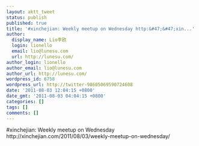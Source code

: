 ```yaml
---
layout: aktt_tweet
status: publish
published: true
title: '#xinchejian: Weekly meetup on Wednesday http:&#47;&#47;xin...'
author:
  display_name: Lio李欧
  login: lionello
  email: lio@lunesu.com
  url: http://lunesu.com/
author_login: lionello
author_email: lio@lunesu.com
author_url: http://lunesu.com/
wordpress_id: 6758
wordpress_url: http://twitter-98605069590724608
date: '2011-08-03 12:04:15 +0800'
date_gmt: '2011-08-03 04:04:15 +0800'
categories: []
tags: []
comments: []
---
```

<p>#xinchejian: Weekly meetup on Wednesday http:&#47;&#47;xinchejian.com&#47;2011&#47;08&#47;03&#47;weekly-meetup-on-wednesday&#47;</p>
